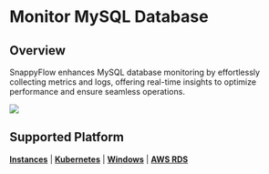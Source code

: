 # Monitor MySQL Database

## Overview

SnappyFlow enhances MySQL database monitoring by effortlessly collecting metrics and logs, offering real-time insights to optimize performance and ensure seamless operations.

<img src="/img/integration/mysql/image_8.png" />



## Supported Platform

[**Instances**](/docs/integrations/mysql/mysql_instances) | [**Kubernetes**](/docs/integrations/mysql/mysql_kubernetes) | [**Windows**](/docs/integrations/mysql/mysql_windows) | [**AWS RDS**](/docs/integrations/mysql/mysql_sfpoller) 

